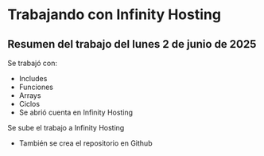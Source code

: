 # Trabajando con Infinity Hosting

## Resumen del trabajo del lunes 2 de junio de 2025

Se trabajó con:

- Includes
- Funciones
- Arrays
- Ciclos
- Se abrió cuenta en Infinity Hosting

Se sube el trabajo a Infinity Hosting

- También se crea el repositorio en Github
